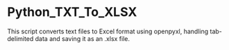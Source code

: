# Python_TXT_To_XLSX
 This script converts text files to Excel format using openpyxl, handling tab-delimited data and saving it as an .xlsx file.

